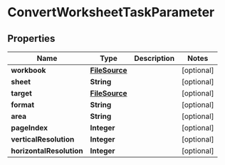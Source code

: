 
# ConvertWorksheetTaskParameter

## Properties
Name | Type | Description | Notes
------------ | ------------- | ------------- | -------------
**workbook** | [**FileSource**](FileSource.md) |  |  [optional]
**sheet** | **String** |  |  [optional]
**target** | [**FileSource**](FileSource.md) |  |  [optional]
**format** | **String** |  |  [optional]
**area** | **String** |  |  [optional]
**pageIndex** | **Integer** |  |  [optional]
**verticalResolution** | **Integer** |  |  [optional]
**horizontalResolution** | **Integer** |  |  [optional]



